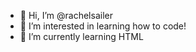 - 👋 Hi, I’m @rachelsailer
- 👀 I’m interested in learning how to code!
- 🌱 I’m currently learning HTML


<!---
rachelsailer/rachelsailer is a ✨ special ✨ repository because its `README.md` (this file) appears on your GitHub profile.
You can click the Preview link to take a look at your changes.
--->
